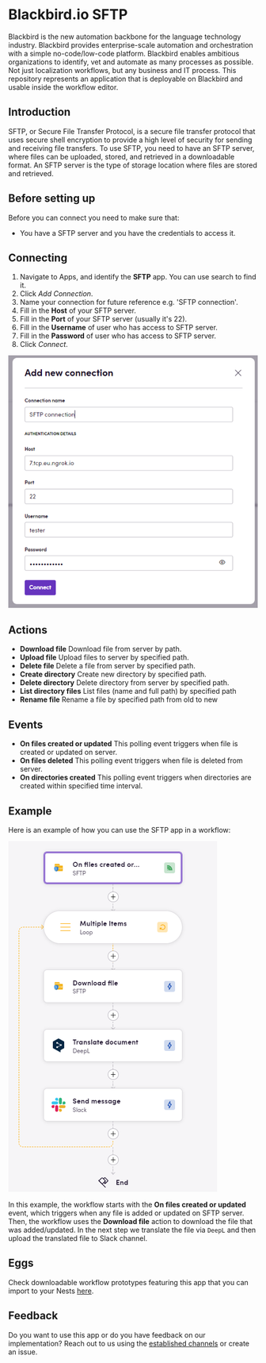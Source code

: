 # Blackbird.io SFTP

Blackbird is the new automation backbone for the language technology industry. Blackbird provides enterprise-scale automation and orchestration with a simple no-code/low-code platform. Blackbird enables ambitious organizations to identify, vet and automate as many processes as possible. Not just localization workflows, but any business and IT process. This repository represents an application that is deployable on Blackbird and usable inside the workflow editor.

## Introduction

<!-- begin docs -->

SFTP, or Secure File Transfer Protocol, is a secure file transfer protocol that uses secure shell encryption to provide a high level of security for sending and receiving file transfers.
To use SFTP, you need to have an SFTP server, where files can be uploaded, stored, and retrieved in a downloadable format. An SFTP server is the type of storage location where files are stored and retrieved.

## Before setting up

Before you can connect you need to make sure that:

- You have a SFTP server and you have the credentials to access it.

## Connecting

1. Navigate to Apps, and identify the **SFTP** app. You can use search to find it.
2. Click _Add Connection_.
3. Name your connection for future reference e.g. 'SFTP connection'.
4. Fill in the **Host** of your SFTP server.
5. Fill in the **Port** of your SFTP server (usually it's 22).
6. Fill in the **Username** of user who has access to SFTP server.
7. Fill in the **Password** of user who has access to SFTP server.
8. Click _Connect_.

![connection](image/README/connection.png)

## Actions

- **Download file** Download file from server by path.
- **Upload file** Upload files to server by specified path.
- **Delete file** Delete a file from server by specified path.
- **Create directory** Create new directory by specified path.
- **Delete directory** Delete directory from server by specified path.
- **List directory files** List files (name and full path) by specified path
- **Rename file** Rename a file by specified path from old to new

## Events

- **On files created or updated** This polling event triggers when file is created or updated on server.
- **On files deleted** This polling event triggers when file is deleted from server.
- **On directories created** This polling event triggers when directories are created within specified time interval.

## Example 

Here is an example of how you can use the SFTP app in a workflow:

![example](image/README/example.png)

In this example, the workflow starts with the **On files created or updated** event, which triggers when any file is added or updated on SFTP server. Then, the workflow uses the **Download file** action to download the file that was added/updated. In the next step we translate the file via `DeepL` and then upload the translated file to Slack channel.

## Eggs

Check downloadable workflow prototypes featuring this app that you can import to your Nests [here](https://docs.blackbird.io/eggs/storage-to-mt/). 

## Feedback

Do you want to use this app or do you have feedback on our implementation? Reach out to us using the [established channels](https://www.blackbird.io/) or create an issue.

<!-- end docs -->
